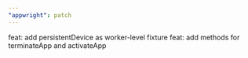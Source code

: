```yaml
---
"appwright": patch
---
```


feat: add persistentDevice as worker-level fixture
feat: add methods for terminateApp and activateApp
